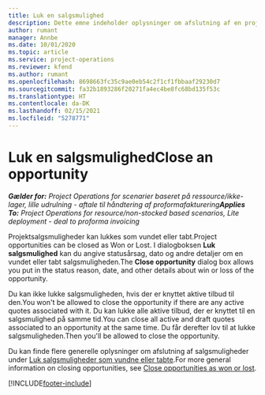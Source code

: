 ```yaml
---
title: Luk en salgsmulighed
description: Dette emne indeholder oplysninger om afslutning af en projektsalgsmulighed.
author: rumant
manager: Annbe
ms.date: 10/01/2020
ms.topic: article
ms.service: project-operations
ms.reviewer: kfend
ms.author: rumant
ms.openlocfilehash: 8698663fc35c9ae0eb54c2f1cf1fbbaaf29230d7
ms.sourcegitcommit: fa32b1893286f20271fa4ec4be8fc68bd135f53c
ms.translationtype: HT
ms.contentlocale: da-DK
ms.lasthandoff: 02/15/2021
ms.locfileid: "5278771"
---
```

# <a name="close-an-opportunity"></a><span data-ttu-id="5dcf8-103">Luk en salgsmulighed</span><span class="sxs-lookup"><span data-stu-id="5dcf8-103">Close an opportunity</span></span>

<span data-ttu-id="5dcf8-104">_**Gælder for:** Project Operations for scenarier baseret på ressource/ikke-lager, lille udrulning - aftale til håndtering af proformafakturering_</span><span class="sxs-lookup"><span data-stu-id="5dcf8-104">_**Applies To:** Project Operations for resource/non-stocked based scenarios, Lite deployment - deal to proforma invoicing_</span></span>

<span data-ttu-id="5dcf8-105">Projektsalgsmuligheder kan lukkes som vundet eller tabt.</span><span class="sxs-lookup"><span data-stu-id="5dcf8-105">Project opportunities can be closed as Won or Lost.</span></span> <span data-ttu-id="5dcf8-106">I dialogboksen **Luk salgsmulighed** kan du angive statusårsag, dato og andre detaljer om en vundet eller tabt salgsmuligheden.</span><span class="sxs-lookup"><span data-stu-id="5dcf8-106">The **Close opportunity** dialog box allows you put in the status reason, date, and other details about win or loss of the opportunity.</span></span>

<span data-ttu-id="5dcf8-107">Du kan ikke lukke salgsmuligheden, hvis der er knyttet aktive tilbud til den.</span><span class="sxs-lookup"><span data-stu-id="5dcf8-107">You won't be allowed to close the opportunity if there are any active quotes associated with it.</span></span> <span data-ttu-id="5dcf8-108">Du kan lukke alle aktive tilbud, der er knyttet til en salgsmulighed på samme tid.</span><span class="sxs-lookup"><span data-stu-id="5dcf8-108">You can close all active and draft quotes associated to an opportunity at the same time.</span></span> <span data-ttu-id="5dcf8-109">Du får derefter lov til at lukke salgsmuligheden.</span><span class="sxs-lookup"><span data-stu-id="5dcf8-109">Then you'll be allowed to close the opportunity.</span></span>

<span data-ttu-id="5dcf8-110">Du kan finde flere generelle oplysninger om afslutning af salgsmuligheder under [Luk salgsmuligheder som vundne eller tabte](https://docs.microsoft.com/dynamics365/sales-enterprise/close-opportunity-won-lost-sales).</span><span class="sxs-lookup"><span data-stu-id="5dcf8-110">For more general information on closing opportunities, see [Close opportunities as won or lost](https://docs.microsoft.com/dynamics365/sales-enterprise/close-opportunity-won-lost-sales).</span></span>


[!INCLUDE[footer-include](../includes/footer-banner.md)]